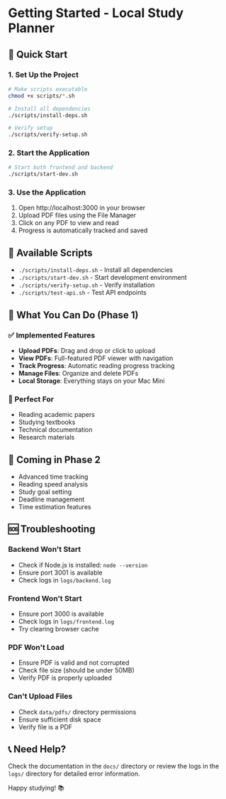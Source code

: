 # Getting Started - Local Study Planner

## 🚀 Quick Start

### 1. Set Up the Project
```bash
# Make scripts executable
chmod +x scripts/*.sh

# Install all dependencies
./scripts/install-deps.sh

# Verify setup
./scripts/verify-setup.sh
```

### 2. Start the Application
```bash
# Start both frontend and backend
./scripts/start-dev.sh
```

### 3. Use the Application
1. Open http://localhost:3000 in your browser
2. Upload PDF files using the File Manager
3. Click on any PDF to view and read
4. Progress is automatically tracked and saved

## 🔧 Available Scripts

- `./scripts/install-deps.sh` - Install all dependencies
- `./scripts/start-dev.sh` - Start development environment
- `./scripts/verify-setup.sh` - Verify installation
- `./scripts/test-api.sh` - Test API endpoints

## 📁 What You Can Do (Phase 1)

### ✅ Implemented Features
- **Upload PDFs**: Drag and drop or click to upload
- **View PDFs**: Full-featured PDF viewer with navigation
- **Track Progress**: Automatic reading progress tracking
- **Manage Files**: Organize and delete PDFs
- **Local Storage**: Everything stays on your Mac Mini

### 🎯 Perfect For
- Reading academic papers
- Studying textbooks
- Technical documentation
- Research materials

## 🔄 Coming in Phase 2
- Advanced time tracking
- Reading speed analysis
- Study goal setting
- Deadline management
- Time estimation features

## 🆘 Troubleshooting

### Backend Won't Start
- Check if Node.js is installed: `node --version`
- Ensure port 3001 is available
- Check logs in `logs/backend.log`

### Frontend Won't Start
- Ensure port 3000 is available
- Check logs in `logs/frontend.log`
- Try clearing browser cache

### PDF Won't Load
- Ensure PDF is valid and not corrupted
- Check file size (should be under 50MB)
- Verify PDF is properly uploaded

### Can't Upload Files
- Check `data/pdfs/` directory permissions
- Ensure sufficient disk space
- Verify file is a PDF

## 📞 Need Help?
Check the documentation in the `docs/` directory or review the logs in the `logs/` directory for detailed error information.

Happy studying! 📚
